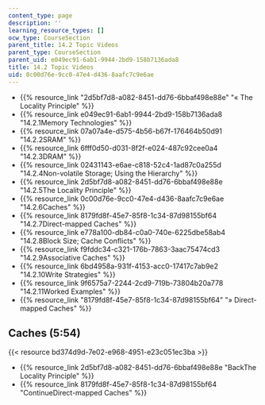 ```yaml
---
content_type: page
description: ''
learning_resource_types: []
ocw_type: CourseSection
parent_title: 14.2 Topic Videos
parent_type: CourseSection
parent_uid: e049ec91-6ab1-9944-2bd9-158b7136ada8
title: 14.2 Topic Videos
uid: 0c00d76e-9cc0-47e4-d436-8aafc7c9e6ae
---
```


*   {{% resource_link "2d5bf7d8-a082-8451-dd76-6bbaf498e88e" "« The Locality Principle" %}}
*   {{% resource_link e049ec91-6ab1-9944-2bd9-158b7136ada8 "14.2.1Memory Technologies" %}}
*   {{% resource_link 07a07a4e-d575-4b56-b67f-176464b50d91 "14.2.2SRAM" %}}
*   {{% resource_link 6fff0d50-d031-8f2f-e024-487c92cee0a4 "14.2.3DRAM" %}}
*   {{% resource_link 02431143-e6ae-c818-52c4-1ad87c0a255d "14.2.4Non-volatile Storage; Using the Hierarchy" %}}
*   {{% resource_link 2d5bf7d8-a082-8451-dd76-6bbaf498e88e "14.2.5The Locality Principle" %}}
*   {{% resource_link 0c00d76e-9cc0-47e4-d436-8aafc7c9e6ae "14.2.6Caches" %}}
*   {{% resource_link 8179fd8f-45e7-85f8-1c34-87d98155bf64 "14.2.7Direct-mapped Caches" %}}
*   {{% resource_link e778a100-db84-c0a0-740e-6225dbe58ab4 "14.2.8Block Size; Cache Conflicts" %}}
*   {{% resource_link f9fddc34-c321-176b-7863-3aac75474cd3 "14.2.9Associative Caches" %}}
*   {{% resource_link 6bd4958a-931f-4153-acc0-17417c7ab9e2 "14.2.10Write Strategies" %}}
*   {{% resource_link 9f6575a7-2244-2cd9-719b-73804b20a778 "14.2.11Worked Examples" %}}
*   {{% resource_link "8179fd8f-45e7-85f8-1c34-87d98155bf64" "» Direct-mapped Caches" %}}

Caches (5:54)
-------------

{{< resource bd374d9d-7e02-e968-4951-e23c051ec3ba >}}

*   {{% resource_link 2d5bf7d8-a082-8451-dd76-6bbaf498e88e "BackThe Locality Principle" %}}
*   {{% resource_link 8179fd8f-45e7-85f8-1c34-87d98155bf64 "ContinueDirect-mapped Caches" %}}